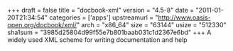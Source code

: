 +++
draft = false
title = "docbook-xml"
version = "4.5-8"
date = "2011-01-20T21:34:54"
categories = ['apps']
upstreamurl = "http://www.oasis-open.org/docbook/xml/"
arch = "x86_64"
size = "63144"
usize = "512330"
sha1sum = "3985d25804d99f55e7b801baab031c1d2367e6bd"
+++
A widely used XML scheme for writing documentation and help